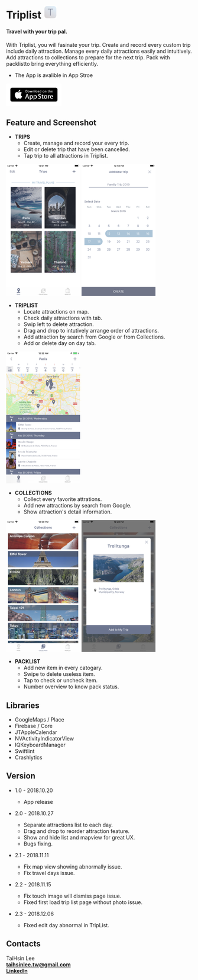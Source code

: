 # Triplist <a href="http://utripal.strikingly.com"><img src="https://github.com/TaiHsin/Travel/blob/master/Travel/Assets.xcassets/UTriPal_icon.imageset/UTriPal_icon.png" width="35"></a> 


#### Travel with your trip pal.   
With Triplist, you will fasinate your trip. Create and record every custom trip include daily attraction. Manage every daily attractions easily and intuitively. Add attractions to collections to prepare for the next trip. Pack with packlistto bring everything efficiently.

* The App is avalible in App Stroe   

<a href="https://itunes.apple.com/us/app/u-tripal/id1439435864?l=zh&ls=1&mt=8"><img src="https://github.com/TaiHsin/Travel/blob/master/Travel/Assets.xcassets/downloadAppstore.imageset/downloadAppstore.png" width="150">  </a>  


## Feature and Screenshot


* **TRIPS**   
	* Create, manage and record your every trip. 
	* Edit or delete trip that have been cancelled.
	* Tap trip to all attractions in Triplist.
	
<div>
<img src="https://github.com/TaiHsin/Travel/blob/master/screenshots/5.5/trips.png" width="200" height="356" align=center/>
<img src="https://github.com/TaiHsin/Travel/blob/master/screenshots/5.5/create_trip.png" width="200" height="356" align=center/>
</div>

* **TRIPLIST**
	* Locate attractions on map.
	* Check daily attractions with tab.
	* Swip left to delete attraction.
	* Drag and drop to intutively arrange order of attractions.
	* Add attraction by search from Google or from Collections.
	* Add or delete day on day tab.
	
<div>
<img src="https://github.com/TaiHsin/Travel/blob/master/screenshots/5.5/triplist.png" width="200" height="356" align=center/>
</div>

* **COLLECTIONS**
	* Collect every favorite attrations.
	* Add new attractions by search from Google.
	* Show attraction's detail information.
      
<div>
<img src="https://github.com/TaiHsin/Travel/blob/master/screenshots/5.5/collections.png" width="200" height="356" align=center/>
<img src="https://github.com/TaiHsin/Travel/blob/master/screenshots/5.5/information_card.png" width="200" height="356" align=center/>
</div>
	
* **PACKLIST**
	* Add new item in every catogary.
	* Swipe to delete useless item.
	* Tap to check or uncheck item.
	* Number overview to know pack status.    


## Libraries
* GoogleMaps / Place
* Firebase / Core
* JTAppleCalendar
* NVActivityIndicatorView
* IQKeyboardManager
* Swiftlint
* Crashlytics

## Version
* 1.0 - 2018.10.20
	* App release 

* 2.0 - 2018.10.27
	* Separate attractions list to each day.
	* Drag and drop to reorder attraction feature.
	* Show and hide list and mapview for great UX.
	* Bugs fixing.  
	
* 2.1 - 2018.11.11
	* Fix map view showing abnormally issue.
	* Fix travel days issue.

* 2.2 - 2018.11.15
	* Fix touch image will dismiss page issue.
	* Fixed first load trip list page without photo issue.
	
* 2.3 - 2018.12.06
	* Fixed edit day abnormal in TripList.

## Contacts
TaiHsin Lee    
**taihsinlee.tw@gmail.com**     
[**LinkedIn**](https://www.linkedin.com/in/taihsin-lee-32976312a/)


	




